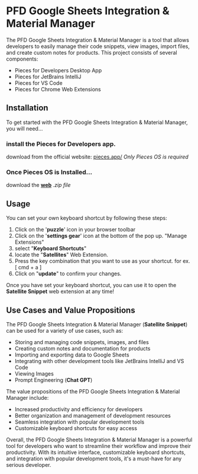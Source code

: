# PFD Google Sheets Integration & Material Manager

The PFD Google Sheets Integration & Material Manager is a tool that allows developers to easily manage their code snippets, view images, import files, and create custom notes for products. This project consists of several components:

- Pieces for Developers Desktop App
- Pieces for JetBrains IntelliJ
- Pieces for VS Code
- Pieces for Chrome Web Extensions

## Installation

To get started with the PFD Google Sheets Integration & Material Manager, you will need...

### install the Pieces for Developers app. 

download from the official website: [pieces.app/](https://pieces.app/)
_Only Pieces OS is required_

### Once Pieces OS is Installed...

download the [**web**](https://drive.google.com/file/d/1loIIPhv3a0gu7l_-AXoHTCNxEFC_Xnwn/view?usp=sharing) _.zip file_



## Usage

You can set your own keyboard shortcut by following these steps:



1. Click on the '**puzzle**' icon in your browser toolbar
2. Click on the '**settings gear**' icon at the bottom of the pop up. "Manage Extensions"
3. select "**Keyboard Shortcuts**"
4. locate the "**Satellites**" Web Extension.
5. Press the key combination that you want to use as your shortcut. for ex. [ cmd + a ] 
6. Click on "**update**" to confirm your changes.

Once you have set your keyboard shortcut, you can use it to open the **Satellite Snippet** web extension at any time!

## Use Cases and Value Propositions

The PFD Google Sheets Integration & Material Manager (**Satellite Snippet**) can be used for a variety of use cases, such as:

- Storing and managing code snippets, images, and files
- Creating custom notes and documentation for products
- Importing and exporting data to Google Sheets
- Integrating with other development tools like JetBrains IntelliJ and VS Code
- Viewing Images
- Prompt Engineering (**Chat GPT**)

The value propositions of the PFD Google Sheets Integration & Material Manager include:

- Increased productivity and efficiency for developers
- Better organization and management of development resources
- Seamless integration with popular development tools
- Customizable keyboard shortcuts for easy access

Overall, the PFD Google Sheets Integration & Material Manager is a powerful tool for developers who want to streamline their workflow and improve their productivity. With its intuitive interface, customizable keyboard shortcuts, and integration with popular development tools, it's a must-have for any serious developer.
